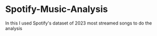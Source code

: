 # Spotify-Music-Analysis
In this I used Spotify's dataset of 2023 most streamed songs to do the analysis
